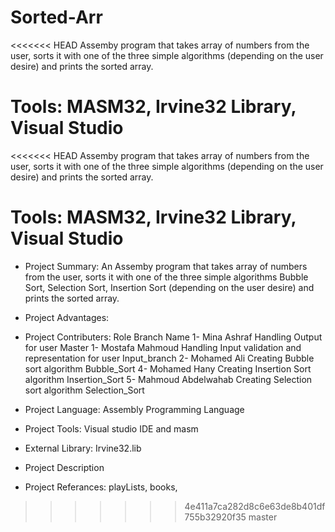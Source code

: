 # Sorted-Arr
<<<<<<< HEAD
Assemby program that takes array of numbers from the user, sorts it with one of the three simple algorithms (depending on the user desire) and prints the sorted array.

Tools: MASM32, Irvine32 Library, Visual Studio 
=======
<<<<<<< HEAD
Assemby program that takes array of numbers from the user, sorts it with one of the three simple algorithms (depending on the user desire) and prints the sorted array.

Tools: MASM32, Irvine32 Library, Visual Studio 
=======
- Project Summary:
An Assemby program that takes array of numbers from the user, sorts it with one of the three simple algorithms
Bubble Sort, Selection Sort, Insertion Sort (depending on the user desire) and prints the sorted array.

- Project Advantages:


- Project Contributers:						Role									Branch Name
	1- Mina Ashraf 					Handling Output for user						Master
	1- Mostafa Mahmoud 				Handling Input validation and representation  for user						Input_branch
	2- Mohamed Ali					Creating Bubble sort algorithm					Bubble_Sort
	4- Mohamed Hany					Creating Insertion Sort algorithm				Insertion_Sort
	5- Mahmoud Abdelwahab			Creating Selection sort algorithm				Selection_Sort
	
	
- Project Language:		Assembly Programming Language 	

- Project Tools:		Visual studio IDE and masm 

- External Library:		Irvine32.lib

- Project Description
- Project Referances: playLists, books,  
		
	
	
	
	
	

>>>>>>> 4e411a7ca282d8c6e63de8b401df755b32920f35
>>>>>>> master
